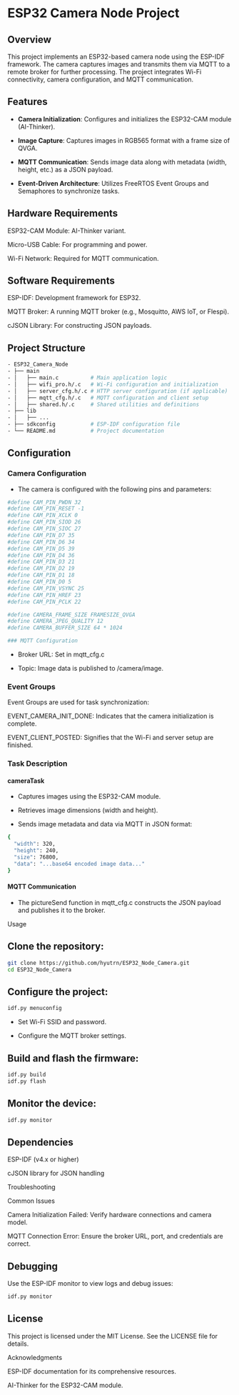# ESP32 Camera Node Project

## Overview

This project implements an ESP32-based camera node using the ESP-IDF framework. The camera captures images and transmits them via MQTT to a remote broker for further processing. The project integrates Wi-Fi connectivity, camera configuration, and MQTT communication.

## Features

- **Camera Initialization**: Configures and initializes the ESP32-CAM module (AI-Thinker).

- **Image Capture**: Captures images in RGB565 format with a frame size of QVGA.

- **MQTT Communication**: Sends image data along with metadata (width, height, etc.) as a JSON payload.

- **Event-Driven Architecture**: Utilizes FreeRTOS Event Groups and Semaphores to synchronize tasks.

## Hardware Requirements

ESP32-CAM Module: AI-Thinker variant.

Micro-USB Cable: For programming and power.

Wi-Fi Network: Required for MQTT communication.

## Software Requirements

ESP-IDF: Development framework for ESP32.

MQTT Broker: A running MQTT broker (e.g., Mosquitto, AWS IoT, or Flespi).

cJSON Library: For constructing JSON payloads.

## Project Structure

```bash
- ESP32_Camera_Node
- ├── main
- │   ├── main.c          # Main application logic
- │   ├── wifi_pro.h/.c   # Wi-Fi configuration and initialization
- │   ├── server_cfg.h/.c # HTTP server configuration (if applicable)
- │   ├── mqtt_cfg.h/.c   # MQTT configuration and client setup
- │   ├── shared.h/.c     # Shared utilities and definitions
- ├── lib
- │   ├── ...
- ├── sdkconfig           # ESP-IDF configuration file
- └── README.md           # Project documentation
```

## Configuration

### Camera Configuration

- The camera is configured with the following pins and parameters:

```bash
#define CAM_PIN_PWDN 32
#define CAM_PIN_RESET -1
#define CAM_PIN_XCLK 0
#define CAM_PIN_SIOD 26
#define CAM_PIN_SIOC 27
#define CAM_PIN_D7 35
#define CAM_PIN_D6 34
#define CAM_PIN_D5 39
#define CAM_PIN_D4 36
#define CAM_PIN_D3 21
#define CAM_PIN_D2 19
#define CAM_PIN_D1 18
#define CAM_PIN_D0 5
#define CAM_PIN_VSYNC 25
#define CAM_PIN_HREF 23
#define CAM_PIN_PCLK 22

#define CAMERA_FRAME_SIZE FRAMESIZE_QVGA
#define CAMERA_JPEG_QUALITY 12
#define CAMERA_BUFFER_SIZE 64 * 1024

### MQTT Configuration
```

- Broker URL: Set in mqtt_cfg.c

- Topic: Image data is published to /camera/image.

### Event Groups

Event Groups are used for task synchronization:

EVENT_CAMERA_INIT_DONE: Indicates that the camera initialization is complete.

EVENT_CLIENT_POSTED: Signifies that the Wi-Fi and server setup are finished.

### Task Description

#### cameraTask

- Captures images using the ESP32-CAM module.

- Retrieves image dimensions (width and height).

- Sends image metadata and data via MQTT in JSON format:

```bash
{
  "width": 320,
  "height": 240,
  "size": 76800,
  "data": "...base64 encoded image data..."
}
```

#### MQTT Communication

- The pictureSend function in mqtt_cfg.c constructs the JSON payload and publishes it to the broker.

Usage

## Clone the repository:

```bash
git clone https://github.com/hyutrn/ESP32_Node_Camera.git
cd ESP32_Node_Camera
```

## Configure the project:

```bash 
idf.py menuconfig
```

- Set Wi-Fi SSID and password.

- Configure the MQTT broker settings.

## Build and flash the firmware:

```bash 
idf.py build
idf.py flash
```
## Monitor the device:

```bash
idf.py monitor
```
## Dependencies

ESP-IDF (v4.x or higher)

cJSON library for JSON handling

Troubleshooting

Common Issues

Camera Initialization Failed: Verify hardware connections and camera model.

MQTT Connection Error: Ensure the broker URL, port, and credentials are correct.

## Debugging

Use the ESP-IDF monitor to view logs and debug issues:

```bash
idf.py monitor
```

## License

This project is licensed under the MIT License. See the LICENSE file for details.

Acknowledgments

ESP-IDF documentation for its comprehensive resources.

AI-Thinker for the ESP32-CAM module.


